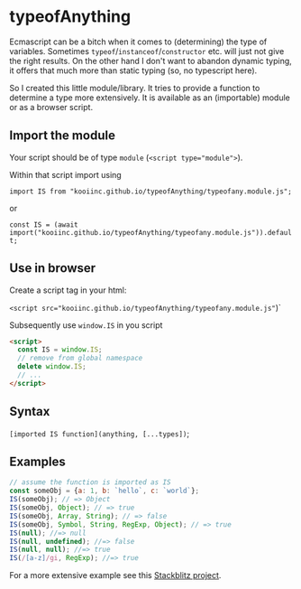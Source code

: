 # typeofAnything

Ecmascript can be a bitch when it comes to (determining) the type of variables. Sometimes `typeof`/`instanceof`/`constructor` etc. will 
just not give the right results. On the other hand I don't want to abandon dynamic typing, it offers that much more than static typing 
(so, no typescript here).

So I created this little module/library. It tries to provide a function to determine a type more extensively. 
It is available as an (importable) module or as a browser script.

## Import the module

Your script should be of type `module` (`<script type="module">`).

Within that script import using

`import IS from "kooiinc.github.io/typeofAnything/typeofany.module.js";`

or 

`const IS = (await import("kooiinc.github.io/typeofAnything/typeofany.module.js")).default;`

## Use in browser

Create a script tag in your html:

`<script src="kooiinc.github.io/typeofAnything/typeofany.module.js"`)</script>`

Subsequently use `window.IS` in you script

```html
<script>
  const IS = window.IS;
  // remove from global namespace
  delete window.IS;
  // ...
</script>
```

## Syntax

`[imported IS function](anything, [...types])`;


## Examples

```javascript
// assume the function is imported as IS
const someObj = {a: 1, b: `hello`, c: `world`};
IS(someObj); // => Object
IS(someObj, Object); // => true
IS(someObj, Array, String); // => false
IS(someObj, Symbol, String, RegExp, Object); // => true
IS(null); //=> null
IS(null, undefined); //=> false
IS(null, null); //=> true
IS(/[a-z]/gi, RegExp); //=> true
```

For a more extensive example see this [Stackblitz project](https://stackblitz.com/edit/js-a1ggb3?file=index.js).
